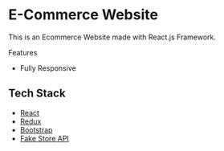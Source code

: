 # E-Commerce Website

This is an Ecommerce Website made with React.js Framework.

 Features
- Fully Responsive

## Tech Stack

* [React](https://reactjs.org/)
* [Redux](https://redux.js.org/)
* [Bootstrap](https://getbootstrap.com/)
* [Fake Store API](https://fakestoreapi.com/)


